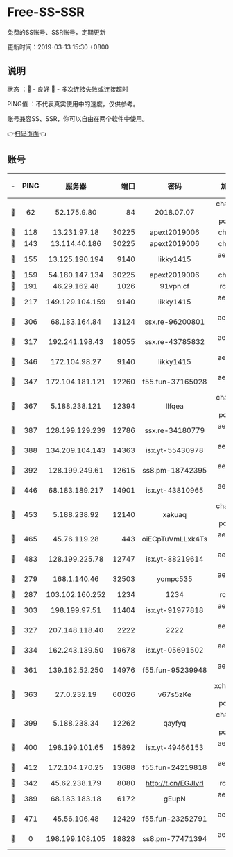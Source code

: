 # Free-SS-SSR

免费的SS账号、SSR账号，定期更新

更新时间：2019-03-13 15:30 +0800

## 说明

状态     ：🙂 - 良好 🙁 - 多次连接失败或连接超时

PING值   ：不代表真实使用中的速度，仅供参考。

账号兼容SS、SSR，你可以自由在两个软件中使用。

👉[扫码页面](https://liesauer.github.io/Free-SS-SSR/)👈

## 账号

|-|PING|服务器|端口|密码|加密方式|区域|
|:----:|:----:|:-----:|-----:|:----:|:----:|:----:|
|🙂|62|52.175.9.80|84|2018.07.07|chacha20-ietf-poly1305|HK|
|🙂|118|13.231.97.18|30225|apext2019006|chacha20|JP|
|🙂|143|13.114.40.186|30225|apext2019006|chacha20|JP|
|🙂|155|13.125.190.194|9140|likky1415|aes-256-cfb|KR|
|🙂|159|54.180.147.134|30225|apext2019006|chacha20|KR|
|🙂|191|46.29.162.48|1026|91vpn.cf|rc4-md5|RU|
|🙂|217|149.129.104.159|9140|likky1415|aes-256-cfb|HK|
|🙂|306|68.183.164.84|13124|ssx.re-96200801|aes-256-cfb|US|
|🙂|317|192.241.198.43|18055|ssx.re-43785832|aes-256-cfb|US|
|🙂|346|172.104.98.27|9140|likky1415|aes-256-cfb|JP|
|🙂|347|172.104.181.121|12260|f55.fun-37165028|aes-256-cfb|SG|
|🙂|367|5.188.238.121|12394|llfqea|chacha20-ietf-poly1305|BR|
|🙂|387|128.199.129.239|12786|ssx.re-34180779|aes-256-cfb|SG|
|🙂|388|134.209.104.143|14363|isx.yt-55430978|aes-256-cfb|SG|
|🙂|392|128.199.249.61|12615|ss8.pm-18742395|aes-256-cfb|SG|
|🙂|446|68.183.189.217|14901|isx.yt-43810965|aes-256-cfb|SG|
|🙂|453|5.188.238.92|12140|xakuaq|chacha20-ietf-poly1305|BR|
|🙂|465|45.76.119.28|443|oiECpTuVmLLxk4Ts|aes-256-cfb|AU|
|🙂|483|128.199.225.78|12747|isx.yt-88219614|aes-256-cfb|SG|
|🙂|279|168.1.140.46|32503|yompc535|aes-256-cfb|AU|
|🙂|287|103.102.160.252|1234|1234|rc4-md5|JP|
|🙂|303|198.199.97.51|11404|isx.yt-91977818|aes-256-cfb|US|
|🙂|327|207.148.118.40|2222|2222|aes-256-cfb|SG|
|🙂|334|162.243.139.50|19678|isx.yt-05691502|aes-256-cfb|US|
|🙂|361|139.162.52.250|14976|f55.fun-95239948|aes-256-cfb|SG|
|🙂|363|27.0.232.19|60026|v67s5zKe|xchacha20-ietf-poly1305|HK|
|🙂|399|5.188.238.34|12262|qayfyq|chacha20-ietf-poly1305|BR|
|🙂|400|198.199.101.65|15892|isx.yt-49466153|aes-256-cfb|US|
|🙂|412|172.104.170.25|13688|f55.fun-24219818|aes-256-cfb|SG|
|🙁|342|45.62.238.179|8080|http://t.cn/EGJIyrl|rc4-md5|CA|
|🙁|389|68.183.183.18|6172|gEupN|aes-256-cfb|SG|
|🙁|471|45.56.106.48|12429|f55.fun-23252791|aes-256-cfb|US|
|🙁|0|198.199.108.105|18828|ss8.pm-77471394|aes-256-cfb|US|
